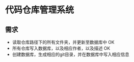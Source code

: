# 代码仓库管理系统

## 需求
* 读取仓库路径下的所有文件夹，并更新至数据库中 OK
* 所有仓库写入数据库，以及相应作者，以及描述 OK
* 创建数据库，生成相应的git目录，并在数据库中写入相应信息
